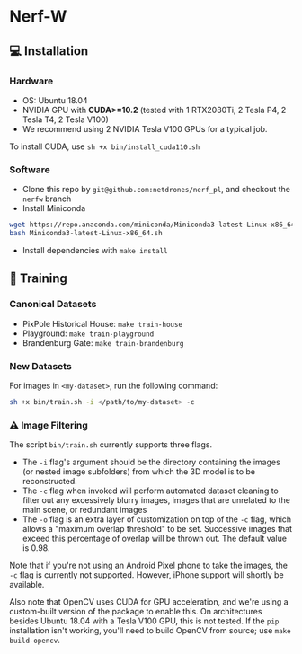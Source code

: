 # Nerf-W

## :computer: Installation

### Hardware

* OS: Ubuntu 18.04
* NVIDIA GPU with **CUDA>=10.2** (tested with 1 RTX2080Ti, 2 Tesla P4, 2 Tesla T4, 2 Tesla V100)
* We recommend using 2 NVIDIA Tesla V100 GPUs for a typical job.

To install CUDA, use `sh +x bin/install_cuda110.sh`

### Software

* Clone this repo by `git@github.com:netdrones/nerf_pl`, and checkout the `nerfw` branch
* Install Miniconda

```bash
wget https://repo.anaconda.com/miniconda/Miniconda3-latest-Linux-x86_64.sh
bash Miniconda3-latest-Linux-x86_64.sh
```

* Install dependencies with `make install`

## :key: Training

### Canonical Datasets

* PixPole Historical House: `make train-house`
* Playground: `make train-playground`
* Brandenburg Gate: `make train-brandenburg`

### New Datasets

For images in `<my-dataset>`, run the following command:

```bash
sh +x bin/train.sh -i </path/to/my-dataset> -c
```

### :warning: Image Filtering

The script `bin/train.sh` currently supports three flags.

* The `-i` flag's argument should be the directory
containing the images (or nested image subfolders) from which the 3D model is to be reconstructed.
* The `-c` flag when invoked will perform automated dataset cleaning to filter out any excessively blurry images, images that
are unrelated to the main scene, or redundant images
* The `-o` flag is an extra layer of customization on top of the `-c` flag, which allows a "maximum overlap threshold" to be set.
Successive images that exceed this percentage of overlap will be thrown out. The default value is 0.98.

Note that if you're not using an Android Pixel phone to take the images, the `-c` flag is currently not supported. However, iPhone
support will shortly be available.

Also note that OpenCV uses CUDA for GPU acceleration, and we're using a custom-built version of the package to enable this. On architectures besides Ubuntu 18.04 with a Tesla V100 GPU, this is not tested. If the `pip` installation isn't working, you'll need to build OpenCV from source;  use `make build-opencv`.
